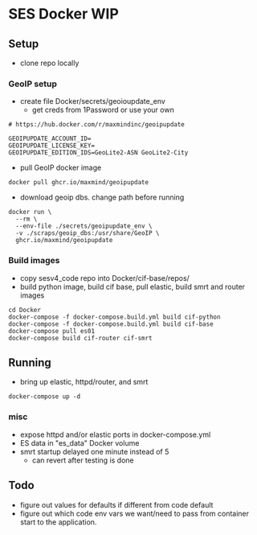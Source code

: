 # SES Docker WIP

## Setup

* clone repo locally

### GeoIP setup

* create file Docker/secrets/geoioupdate_env
  * get creds from 1Password or use your own

```
# https://hub.docker.com/r/maxmindinc/geoipupdate

GEOIPUPDATE_ACCOUNT_ID=
GEOIPUPDATE_LICENSE_KEY=
GEOIPUPDATE_EDITION_IDS=GeoLite2-ASN GeoLite2-City
```

* pull GeoIP docker image
```
docker pull ghcr.io/maxmind/geoipupdate
```

* download geoip dbs. change path before running
```
docker run \
  --rm \
  --env-file ./secrets/geoipupdate_env \
  -v ./scraps/geoip_dbs:/usr/share/GeoIP \
  ghcr.io/maxmind/geoipupdate
```

### Build images

* copy sesv4_code repo into Docker/cif-base/repos/
* build python image, build cif base, pull elastic, build smrt and router images

```
cd Docker
docker-compose -f docker-compose.build.yml build cif-python
docker-compose -f docker-compose.build.yml build cif-base
docker-compose pull es01
docker-compose build cif-router cif-smrt
```

## Running

* bring up elastic, httpd/router, and smrt
```
docker-compose up -d
```

### misc

* expose httpd and/or elastic ports in docker-compose.yml
* ES data in "es_data" Docker volume
* smrt startup delayed one minute instead of 5
  * can revert after testing is done

## Todo

* figure out values for defaults if different from code default
* figure out which code env vars we want/need to pass from container start to the application.
